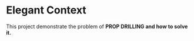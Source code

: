 # Elegant Context

This project demonstrate the problem of <b>PROP DRILLING<b/> and how to solve it.